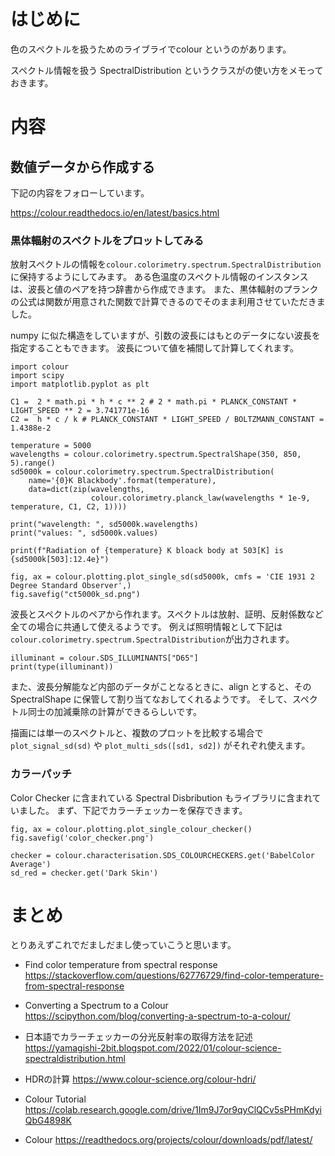 # はじめに

色のスペクトルを扱うためのライブライでcolour というのがあります。

スペクトル情報を扱う SpectralDistribution というクラスがの使い方をメモっておきます。


# 内容

## 数値データから作成する

下記の内容をフォローしています。

https://colour.readthedocs.io/en/latest/basics.html

### 黒体輻射のスペクトルをプロットしてみる

放射スペクトルの情報を```colour.colorimetry.spectrum.SpectralDistribution```に保持するようにしてみます。
ある色温度のスペクトル情報のインスタンスは、波長と値のペアを持つ辞書から作成できます。
また、黒体輻射のプランクの公式は関数が用意された関数で計算できるのでそのまま利用させていただきました。

numpy に似た構造をしていますが、引数の波長にはもとのデータにない波長を指定することもできます。
波長について値を補間して計算してくれます。

```
import colour
import scipy
import matplotlib.pyplot as plt

C1 =  2 * math.pi * h * c ** 2 # 2 * math.pi * PLANCK_CONSTANT * LIGHT_SPEED ** 2 = 3.741771e-16 
C2 =  h * c / k # PLANCK_CONSTANT * LIGHT_SPEED / BOLTZMANN_CONSTANT = 1.4388e-2

temperature = 5000
wavelengths = colour.colorimetry.spectrum.SpectralShape(350, 850, 5).range()
sd5000k = colour.colorimetry.spectrum.SpectralDistribution(
    name='{0}K Blackbody'.format(temperature),
    data=dict(zip(wavelengths,
                  colour.colorimetry.planck_law(wavelengths * 1e-9, temperature, C1, C2, 1))))

print("wavelength: ", sd5000k.wavelengths)
print("values: ", sd5000k.values)

print(f"Radiation of {temperature} K bloack body at 503[K] is {sd5000k[503]:12.4e}")

fig, ax = colour.plotting.plot_single_sd(sd5000k, cmfs = 'CIE 1931 2 Degree Standard Observer',)
fig.savefig("ct5000k_sd.png")
```


波長とスペクトルのペアから作れます。スペクトルは放射、証明、反射係数など全ての場合に共通して使えるようです。
例えば照明情報として下記は ```colour.colorimetry.spectrum.SpectralDistribution```が出力されます。

```
illuminant = colour.SDS_ILLUMINANTS["D65"]
print(type(illuminant))
```

また、波長分解能など内部のデータがことなるときに、align とすると、そのSpectralShape に保管して割り当てなおしてくれるようです。
そして、スペクトル同士の加減乗除の計算ができるらしいです。

描画には単一のスペクトルと、複数のプロットを比較する場合で```plot_signal_sd(sd)``` や ```plot_multi_sds([sd1, sd2])``` がそれぞれ使えます。


### カラーパッチ

Color Checker に含まれている Spectral Disbribution もライブラリに含まれていました。
まず、下記でカラーチェッカーを保存できます。

```
fig, ax = colour.plotting.plot_single_colour_checker()
fig.savefig('color_checker.png')
```

```
checker = colour.characterisation.SDS_COLOURCHECKERS.get('BabelColor Average')
sd_red = checker.get('Dark Skin') 
```

# まとめ

とりあえずこれでだましだまし使っていこうと思います。

- Find color temperature from spectral response
  https://stackoverflow.com/questions/62776729/find-color-temperature-from-spectral-response

- Converting a Spectrum to a Colour
  https://scipython.com/blog/converting-a-spectrum-to-a-colour/

- 日本語でカラーチェッカーの分光反射率の取得方法を記述
 https://yamagishi-2bit.blogspot.com/2022/01/colour-science-spectraldistribution.html

- HDRの計算
https://www.colour-science.org/colour-hdri/

- Colour Tutorial
  https://colab.research.google.com/drive/1Im9J7or9qyClQCv5sPHmKdyiQbG4898K

- Colour 
  https://readthedocs.org/projects/colour/downloads/pdf/latest/